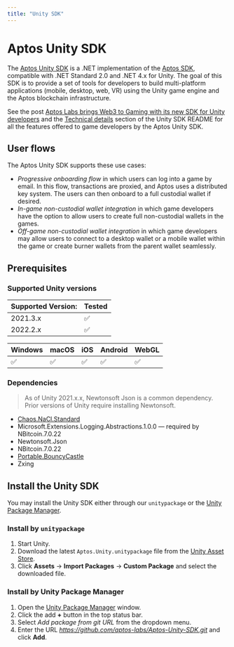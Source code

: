 ```yaml
---
title: "Unity SDK"
---
```


# Aptos Unity SDK

The [Aptos Unity SDK](https://github.com/aptos-labs/Aptos-Unity-SDK) is a .NET implementation of the [Aptos SDK](./index.md), compatible with .NET Standard 2.0 and .NET 4.x for Unity. The goal of this SDK is to provide a set of tools for developers to build multi-platform applications (mobile, desktop, web, VR) using the Unity game engine and the Aptos blockchain infrastructure.

See the post [Aptos Labs brings Web3 to Gaming with its new SDK for Unity developers](https://medium.com/aptoslabs/aptos-labs-brings-web3-to-gaming-with-its-new-sdk-for-unity-developers-e6544bdf9ba9) and the [Technical details](https://github.com/aptos-labs/Aptos-Unity-SDK#technical-details) section of the Unity SDK README for all the features offered to game developers by the Aptos Unity SDK.

## User flows

The Aptos Unity SDK supports these use cases:

- _Progressive onboarding flow_ in which users can log into a game by email. In this flow, transactions are proxied, and Aptos uses a distributed key system. The users can then onboard to a full custodial wallet if desired.
- _In-game non-custodial wallet integration_ in which game developers have the option to allow users to create full non-custodial wallets in the games.
- _Off-game non-custodial wallet integration_ in which game developers may allow users to connect to a desktop wallet or a mobile wallet within the game or create burner wallets from the parent wallet seamlessly.

## Prerequisites

### Supported Unity versions

| Supported Version: | Tested |
| ------------------ | ------ |
| 2021.3.x           | ✅     |
| 2022.2.x           | ✅     |

| Windows | macOS | iOS | Android | WebGL |
| ------- | ----- | --- | ------- | ----- |
| ✅      | ✅    | ✅  | ✅      | ✅    |

### Dependencies

> As of Unity 2021.x.x, Newtonsoft Json is a common dependency. Prior versions of Unity require installing Newtonsoft.

- [Chaos.NaCl.Standard](https://www.nuget.org/packages/Chaos.NaCl.Standard/)
- Microsoft.Extensions.Logging.Abstractions.1.0.0 — required by NBitcoin.7.0.22
- Newtonsoft.Json
- NBitcoin.7.0.22
- [Portable.BouncyCastle](https://www.nuget.org/packages/Portable.BouncyCastle)
- Zxing

## Install the Unity SDK

You may install the Unity SDK either through our `unitypackage` or the [Unity Package Manager](https://docs.unity3d.com/Manual/Packages.html).

### Install by `unitypackage`

1. Start Unity.
2. Download the latest `Aptos.Unity.unitypackage` file from the [Unity Asset Store](https://assetstore.unity.com/packages/decentralization/aptos-sdk-244713).
3. Click **Assets** → **Import Packages** → **Custom Package** and select the downloaded file.

### Install by Unity Package Manager

1. Open the [Unity Package Manager](https://docs.unity3d.com/Manual/upm-ui.html) window.
2. Click the add **+** button in the top status bar.
3. Select _Add package from git URL_ from the dropdown menu.
4. Enter the URL *https://github.com/aptos-labs/Aptos-Unity-SDK.git* and click **Add**.
